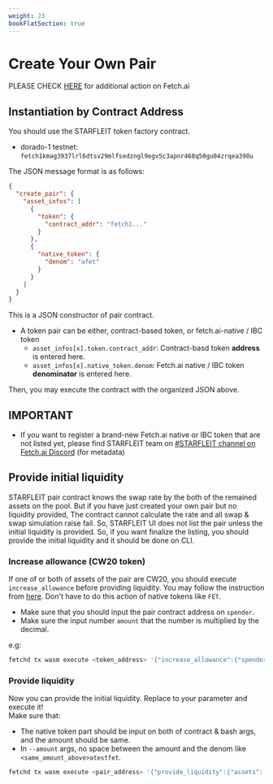 ```yaml
---
weight: 23
bookFlatSection: true
---
```


# Create Your Own Pair

PLEASE CHECK [HERE](#important) for additional action on Fetch.ai

## Instantiation by Contract Address

You should use the STARFLEIT token factory contract.

- dorado-1 testnet: `fetch1kmag3937lrl6dtsv29mlfsedzngl9egv5c3apnr468q50gu04zrqea398u`

The JSON message format is as follows:

```json
{
  "create_pair": {
    "asset_infos": [
      {
        "token": {
          "contract_addr": "fetch1..."
        }
      },
      {
        "native_token": {
          "denom": "afet"
        }
      }
    ]
  }
}
```

This is a JSON constructor of pair contract.

- A token pair can be either, contract-based token, or fetch.ai-native / IBC token
  - `asset_infos[x].token.contract_addr`: Contract-basd token **address** is entered here.
  - `asset_infos[x].native_token.denom`: Fetch.ai native / IBC token **denominator** is entered here.

Then, you may execute the contract with the organized JSON above.

## IMPORTANT

- If you want to register a brand-new Fetch.ai native or IBC token that are not listed yet, please find STARFLEIT team on [#STARFLEIT channel on Fetch.ai Discord](https://bit.ly/3ra5uMI) (for metadata)

## Provide initial liquidity

STARFLEIT pair contract knows the swap rate by the both of the remained assets on the pool. But if you have just created your own pair but no liquidity provided, The contract cannot calculate the rate and all swap & swap simulation raise fail. So, STARFLEIT UI does not list the pair unless the initial liquidity is provided. So, if you want finalize the listing, you should provide the initial liquidity and it should be done on CLI.

### Increase allowance (CW20 token)

If one of or both of assets of the pair are CW20, you should execute `increase_allowance` before providing liquidity. You may follow the instruction from [here](/docs/reference/token/#increasedecrease-allowance). Don't have to do this action of native tokens like `FET`.

- Make sure that you should input the pair contract address on `spender`.
- Make sure the input number `amount` that the number is multiplied by the decimal.

e.g:

```bash
fetchd tx wasm execute <token_address> '{"increase_allowance":{"spender":"<pair_address>","amount":"<amount_with_decimal>","expires":{"never":{}}}}' --fees 200000000000000atestfet --from <your_key_name_on_local>
```

### Provide liquidity

Now you can provide the initial liquidity. Replace to your parameter and execute it!\
Make sure that:

- The native token part should be input on both of contract & bash args, and the amount should be same.
- In `--amount` args, no space between the amount and the denom like `<same_amount_above>atestfet`.

```bash
fetchd tx wasm execute <pair_address> '{"provide_liquidity":{"assets":[{"info":{"token":{"contract_addr":"<token_address>"}},"amount":"<amount_with_decimal>"},{"info":{"native_token":{"denom":"atestfet"}},"amount":"<amount_with_decimal>"}]}}' --gas 600000 --fees 600000000000000atestfet --from <your_key_name_on_local> --amount <same_amount_above>atestfet
```
